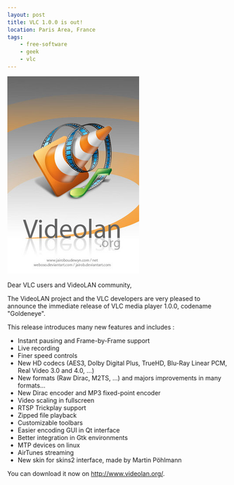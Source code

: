 ```yaml
---
layout: post
title: VLC 1.0.0 is out!
location: Paris Area, France
tags:
    - free-software
    - geek
    - vlc
---
```


<img src="/assets/images/blog/VLC/VLC_2.jpg" alt="" />  


Dear VLC users and VideoLAN community,  


The VideoLAN project and the VLC developers are very pleased to announce the immediate release of VLC media player 1.0.0, codename "Goldeneye".  


This release introduces many new features and includes :  



*   Instant pausing and Frame-by-Frame support
*   Live recording
*   Finer speed controls
*   New HD codecs (AES3, Dolby Digital Plus, TrueHD, Blu-Ray Linear PCM, Real Video 3.0 and 4.0, ...)
*   New formats (Raw Dirac, M2TS, ...) and majors improvements in many formats...
*   New Dirac encoder and MP3 fixed-point encoder
*   Video scaling in fullscreen
*   RTSP Trickplay support
*   Zipped file playback
*   Customizable toolbars
*   Easier encoding GUI in Qt interface
*   Better integration in Gtk environments
*   MTP devices on linux
*   AirTunes streaming
*   New skin for skins2 interface, made by Martin Pöhlmann

You can download it now on http://www.videolan.org/.
